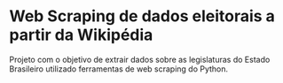 # Web Scraping de dados eleitorais a partir da Wikipédia

Projeto com o objetivo de extrair dados sobre as legislaturas do Estado Brasileiro utilizado ferramentas de web scraping do Python. 
